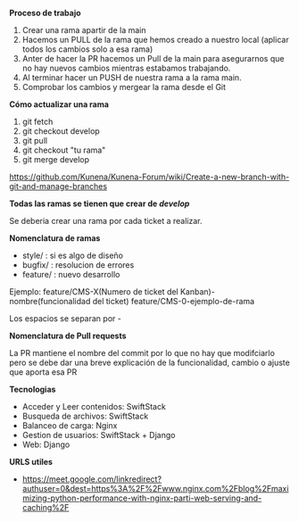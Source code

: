 **Proceso de trabajo**
  1. Crear una rama apartir de la main
  2. Hacemos un PULL de la rama que hemos creado a nuestro local (aplicar todos los cambios solo a esa rama)
  3. Anter de hacer la PR hacemos un Pull de la main para asegurarnos que no hay nuevos cambios mientras estabamos trabajando.
  4. Al terminar hacer un PUSH de nuestra rama a la rama main.
  5. Comprobar los cambios y mergear la rama desde el Git

**Cómo actualizar una rama**
  1. git fetch
  2. git checkout develop
  3. git pull
  4. git checkout "tu rama"
  5. git merge develop
  
  https://github.com/Kunena/Kunena-Forum/wiki/Create-a-new-branch-with-git-and-manage-branches

**Todas las ramas se tienen que crear de *develop***

Se deberia crear una rama por cada ticket a realizar.

**Nomenclatura de ramas**

- style/ : si es algo de diseño
- bugfix/ : resolucion de errores
- feature/ : nuevo desarrollo

Ejemplo: feature/CMS-X(Numero de ticket del Kanban)-nombre(funcionalidad del ticket)
         feature/CMS-0-ejemplo-de-rama

Los espacios se separan por -

**Nomenclatura de Pull requests**

La PR mantiene el nombre del commit por lo que no hay que modifciarlo pero se debe dar una breve explicación de la funcionalidad, cambio
o ajuste que aporta esa PR

**Tecnologias**
- Acceder y Leer contenidos: SwiftStack
- Busqueda de archivos: SwiftStack
- Balanceo de carga: Nginx
- Gestion de usuarios: SwiftStack + Django 
- Web: Django

**URLS utiles**
- https://meet.google.com/linkredirect?authuser=0&dest=https%3A%2F%2Fwww.nginx.com%2Fblog%2Fmaximizing-python-performance-with-nginx-parti-web-serving-and-caching%2F
